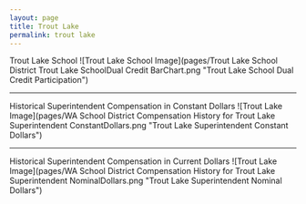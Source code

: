 ```yaml
---
layout: page
title: Trout Lake
permalink: trout lake
---
```



Trout Lake School
![Trout Lake School Image](pages/Trout Lake School District Trout Lake SchoolDual Credit BarChart.png "Trout Lake School Dual Credit Participation")

___

Historical Superintendent Compensation in Constant Dollars
![Trout Lake Image](pages/WA School District Compensation History for Trout Lake Superintendent ConstantDollars.png "Trout Lake Superintendent Constant Dollars")

___

Historical Superintendent Compensation in Current Dollars
![Trout Lake Image](pages/WA School District Compensation History for Trout Lake Superintendent NominalDollars.png "Trout Lake Superintendent Nominal Dollars")